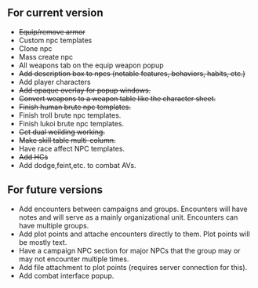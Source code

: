## For current version ##
* <strike>Equip/remove armor</strike>
* Custom npc templates
* Clone npc
* Mass create npc
* All weapons tab on the equip weapon popup
* <strike>Add description box to npcs (notable features, behaviors, habits, etc.)</strike>
* Add player characters
* <strike>Add opaque overlay for popup windows.</strike>
* <strike>Convert weapons to a weapon table like the character sheet.</strike>
* <strike>Finish human brute npc templates.</strike>
* Finish troll brute npc templates.
* Finish lukoi brute npc templates.
* <strike>Get dual weilding working.</strike>
* <strike>Make skill table multi-column.</strike>
* Have race affect NPC templates.
* <strike>Add HCs</strike>
* Add dodge,feint,etc. to combat AVs.


## For future versions ##
* Add encounters between campaigns and groups.  Encounters will have notes and will serve as a mainly organizational unit.  Encounters can have multiple groups.
* Add plot points and attache encounters directly to them.  Plot points will be mostly text.
* Have a campaign NPC section for major NPCs that the group may or may not encounter multiple times.
* Add file attachment to plot points (requires server connection for this).
* Add combat interface popup.